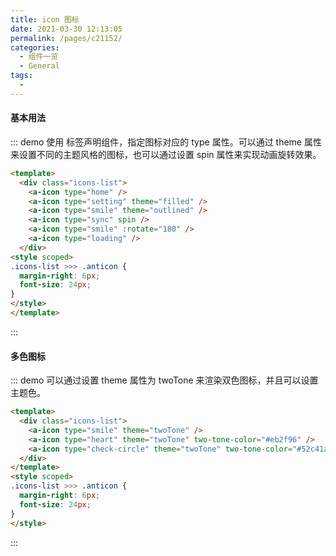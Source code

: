 ```yaml
---
title: icon 图标
date: 2021-03-30 12:13:05
permalink: /pages/c21152/
categories:
  - 组件一览
  - General
tags:
  - 
---
```

#### 基本用法 
::: demo 使用 <Icon/> 标签声明组件，指定图标对应的 type 属性。可以通过 theme 属性来设置不同的主题风格的图标，也可以通过设置 spin 属性来实现动画旋转效果。
```html
<template>
  <div class="icons-list">
    <a-icon type="home" />
    <a-icon type="setting" theme="filled" />
    <a-icon type="smile" theme="outlined" />
    <a-icon type="sync" spin />
    <a-icon type="smile" :rotate="180" />
    <a-icon type="loading" />
  </div>
<style scoped>
.icons-list >>> .anticon {
  margin-right: 6px;
  font-size: 24px;
}
</style>
</template>
```
:::

#### 多色图标
::: demo 可以通过设置 theme 属性为 twoTone 来渲染双色图标，并且可以设置主题色。
```html
<template>
  <div class="icons-list">
    <a-icon type="smile" theme="twoTone" />
    <a-icon type="heart" theme="twoTone" two-tone-color="#eb2f96" />
    <a-icon type="check-circle" theme="twoTone" two-tone-color="#52c41a" />
  </div>
</template>
<style scoped>
.icons-list >>> .anticon {
  margin-right: 6px;
  font-size: 24px;
}
</style>

```
:::
